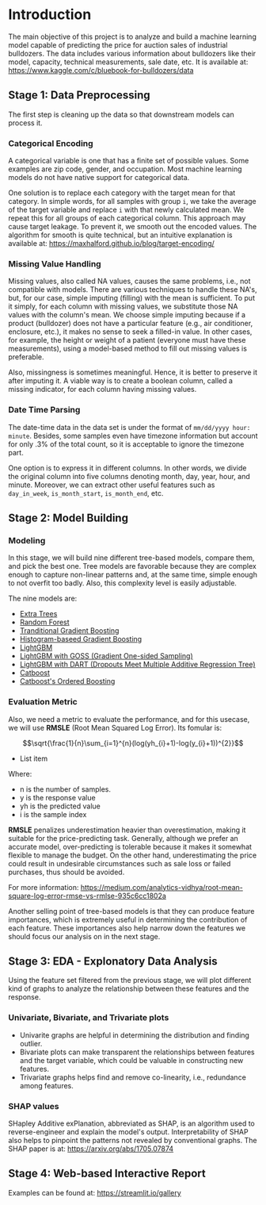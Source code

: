﻿# Introduction

The main objective of this project is to analyze and build a machine learning model capable of predicting the price for auction sales of industrial bulldozers. The data includes various information about bulldozers like their model, capacity, technical measurements, sale date, etc. It is available at: <https://www.kaggle.com/c/bluebook-for-bulldozers/data>

## Stage 1: Data Preprocessing

The first step is cleaning up the data so that downstream models can process it.

### Categorical Encoding

A categorical variable is one that has a finite set of possible values. Some examples are zip code, gender, and occupation. Most machine learning models do not have native support for categorical data.

One solution is to replace each category with the target mean for that category. In simple words, for all samples with group `i`, we take the average of the target variable and replace `i` with that newly calculated mean. We repeat this for all groups of each categorical column. This approach may cause target leakage. To prevent it, we smooth out the encoded values. The algorithm for smooth is quite technical, but an intuitive explanation is available at: <https://maxhalford.github.io/blog/target-encoding/>

### Missing Value Handling

Missing values, also called NA values, causes the same problems, i.e., not compatible with models. There are various techniques to handle these NA's, but, for our case, simple imputing (filling) with the mean is sufficient. To put it simply, for each column with missing values, we substitute those NA values with the column's mean. We choose simple imputing because if a product (bulldozer) does not have a particular feature (e.g., air conditioner, enclosure, etc.), it makes no sense to seek a filled-in value. In other cases, for example, the height or weight of a patient (everyone must have these measurements), using a model-based method to fill out missing values is preferable.

Also, missingness is sometimes meaningful. Hence, it is better to preserve it after imputing it. A viable way is to create a boolean column, called a missing indicator, for each column having missing values.

### Date Time Parsing

The date-time data in the data set is under the format of `mm/dd/yyyy hour: minute`. Besides, some samples even have timezone information but account for only .3% of the total count, so it is acceptable to ignore the timezone part.

One option is to express it in different columns. In other words, we divide the original column into five columns denoting month, day, year, hour, and minute. Moreover, we can extract other useful features such as `day_in_week`, `is_month_start`, `is_month_end`, etc.

## Stage 2: Model Building

### Modeling

In this stage, we will build nine different tree-based models, compare them, and pick the best one. Tree models are favorable because they are complex enough to capture non-linear patterns and, at the same time, simple enough to not overfit too badly. Also, this complexity level is easily adjustable.

The nine models are:

* [Extra Trees](https://scikit-learn.org/stable/modules/generated/sklearn.ensemble.ExtraTreesRegressor.html#sklearn.ensemble.ExtraTreesRegressor)
* [Random Forest](https://scikit-learn.org/stable/modules/generated/sklearn.ensemble.RandomForestClassifier.html)
* [Tranditional Gradient Boosting](https://scikit-learn.org/stable/modules/generated/sklearn.ensemble.GradientBoostingRegressor.html#sklearn.ensemble.GradientBoostingRegressor)
* [Histogram-baseed Gradient Boosting](https://scikit-learn.org/stable/modules/generated/sklearn.ensemble.HistGradientBoostingRegressor.html#sklearn.ensemble.HistGradientBoostingRegressor)
* [LightGBM](https://www.microsoft.com/en-us/research/wp-content/uploads/2017/11/lightgbm.pdf)
* [LightGBM with GOSS (Gradient One-sided Sampling)](https://www.microsoft.com/en-us/research/wp-content/uploads/2017/11/lightgbm.pdf)
* [LightGBM with DART (Dropouts Meet Multiple Additive Regression Tree)](https://arxiv.org/abs/1505.01866)
* [Catboost](https://arxiv.org/abs/1706.09516)
* [Catboost's Ordered Boosting](https://arxiv.org/abs/1706.09516)

### Evaluation Metric

Also, we need a metric to evaluate the performance, and for this usecase, we will use __RMSLE__ (Root Mean Squared Log Error). Its fomular is:

$$\sqrt{\frac{1}{n}\sum_{i=1}^{n}(log(yh_{i}+1)-log(y_{i}+1))^{2}}$$

* List item

Where:

* n is the number of samples.
* y is the response value
* yh is the predicted value
* i is the sample index

__RMSLE__ penalizes underestimation heavier than overestimation, making it suitable for the price-predicting task. Generally, although we prefer an accurate model, over-predicting is tolerable because it makes it somewhat flexible to manage the budget. On the other hand, underestimating the price could result in undesirable circumstances such as sale loss or failed purchases, thus should be avoided.

For more information: <https://medium.com/analytics-vidhya/root-mean-square-log-error-rmse-vs-rmlse-935c6cc1802a>

Another selling point of tree-based models is that they can produce feature importances, which is extremely useful in determining the contribution of each feature. These importances also help narrow down the features we should focus our analysis on in the next stage.

## Stage 3: EDA - Explonatory Data Analysis

Using the feature set filtered from the previous stage, we will plot different kind of graphs to analyze the relationship between these features and the response.

### Univariate, Bivariate, and Trivariate plots

* Univarite graphs are helpful in determining the distribution and finding outlier.
* Bivariate plots can make transparent the relationships between features and the target variable, which could be valuable in constructing new features.
* Trivariate graphs helps find and remove co-linearity, i.e., redundance among features.

### SHAP values

SHapley Additive exPlanation, abbreviated as SHAP, is an algorithm used to reverse-engineer and explain the model's output.  Interpretability of SHAP also helps to pinpoint the patterns not revealed by conventional graphs. The SHAP paper is at: <https://arxiv.org/abs/1705.07874>

## Stage 4: Web-based Interactive Report

Examples can be found at: <https://streamlit.io/gallery>
